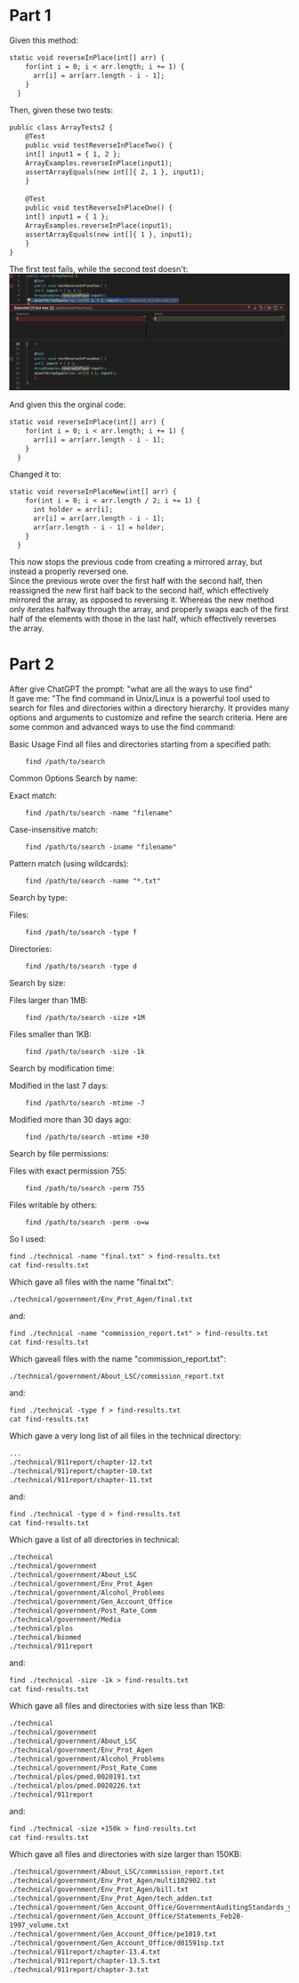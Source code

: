# Part 1
Given this method:
```
static void reverseInPlace(int[] arr) {
    for(int i = 0; i < arr.length; i += 1) {
      arr[i] = arr[arr.length - i - 1];
    }
  }
```
Then, given these two tests:
```
public class ArrayTests2 {
	@Test 
	public void testReverseInPlaceTwo() {
    int[] input1 = { 1, 2 };
    ArrayExamples.reverseInPlace(input1);
    assertArrayEquals(new int[]{ 2, 1 }, input1);
	}

    @Test 
	public void testReverseInPlaceOne() {
    int[] input1 = { 1 };
    ArrayExamples.reverseInPlace(input1);
    assertArrayEquals(new int[]{ 1 }, input1);
	}
}
```
The first test fails, while the second test doesn't:  
![Symptom_Image](Symptom.png)

And given this the orginal code:
```
static void reverseInPlace(int[] arr) {
    for(int i = 0; i < arr.length; i += 1) {
      arr[i] = arr[arr.length - i - 1];
    }
  }
```
Changed it to:
```
static void reverseInPlaceNew(int[] arr) {
    for(int i = 0; i < arr.length / 2; i += 1) {
      int holder = arr[i];
      arr[i] = arr[arr.length - i - 1];
      arr[arr.length - i - 1] = holder;
    }
  }
```
This now stops the previous code from creating a mirrored array, but instead a properly reversed one.  
Since the previous wrote over the first half with the second half, then reassigned the new first half back to the second half, which   effectively mirrored the array, as opposed to reversing it. Whereas the new method only iterates halfway through the array, and properly swaps each of the first half of the elements with those in the last half, which effectively reverses the array.  

# Part 2
After give ChatGPT the prompt: "what are all the ways to use find"  
It gave me: "The find command in Unix/Linux is a powerful tool used to search for files and directories within a directory hierarchy. It provides many options and arguments to customize and refine the search criteria. Here are some common and advanced ways to use the find command:

Basic Usage
Find all files and directories starting from a specified path:
```
	find /path/to/search
```
Common Options
Search by name:

Exact match:
```
	find /path/to/search -name "filename"
```
Case-insensitive match:
```
	find /path/to/search -iname "filename"
```
Pattern match (using wildcards):
```
	find /path/to/search -name "*.txt"
```
Search by type:

Files:
```
	find /path/to/search -type f
```
Directories:
```
	find /path/to/search -type d
```
Search by size:

Files larger than 1MB:
```
	find /path/to/search -size +1M
```
Files smaller than 1KB:
```
	find /path/to/search -size -1k
```
Search by modification time:

Modified in the last 7 days:
```
	find /path/to/search -mtime -7
```
Modified more than 30 days ago:
```
	find /path/to/search -mtime +30
```
Search by file permissions:

Files with exact permission 755:
```
	find /path/to/search -perm 755
```
Files writable by others:
```
	find /path/to/search -perm -o=w
```

So I used:
```
find ./technical -name "final.txt" > find-results.txt
cat find-results.txt
```
Which gave all files with the name "final.txt":
```
./technical/government/Env_Prot_Agen/final.txt
```
and:
```
find ./technical -name "commission_report.txt" > find-results.txt
cat find-results.txt
```
Which gaveall files with the name "commission_report.txt":
```
./technical/government/About_LSC/commission_report.txt
```
and:
```
find ./technical -type f > find-results.txt
cat find-results.txt
```
Which gave a very long list of all files in the technical directory:
```
...
./technical/911report/chapter-12.txt
./technical/911report/chapter-10.txt
./technical/911report/chapter-11.txt
```
and:
```
find ./technical -type d > find-results.txt
cat find-results.txt
```
Which gave a list of all directories in technical:
```
./technical
./technical/government
./technical/government/About_LSC
./technical/government/Env_Prot_Agen
./technical/government/Alcohol_Problems
./technical/government/Gen_Account_Office
./technical/government/Post_Rate_Comm
./technical/government/Media
./technical/plos
./technical/biomed
./technical/911report
```
and:
```
find ./technical -size -1k > find-results.txt
cat find-results.txt
```
Which gave all files and directories with size less than 1KB:
```
./technical
./technical/government
./technical/government/About_LSC
./technical/government/Env_Prot_Agen
./technical/government/Alcohol_Problems
./technical/government/Post_Rate_Comm
./technical/plos/pmed.0020191.txt
./technical/plos/pmed.0020226.txt
./technical/911report
```
and:
```
find ./technical -size +150k > find-results.txt
cat find-results.txt
```
Which gave all files and directories with size larger than 150KB:
```
./technical/government/About_LSC/commission_report.txt
./technical/government/Env_Prot_Agen/multi102902.txt
./technical/government/Env_Prot_Agen/bill.txt
./technical/government/Env_Prot_Agen/tech_adden.txt
./technical/government/Gen_Account_Office/GovernmentAuditingStandards_yb2002ed.txt
./technical/government/Gen_Account_Office/Statements_Feb28-1997_volume.txt
./technical/government/Gen_Account_Office/pe1019.txt
./technical/government/Gen_Account_Office/d01591sp.txt
./technical/911report/chapter-13.4.txt
./technical/911report/chapter-13.5.txt
./technical/911report/chapter-3.txt
```


